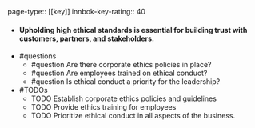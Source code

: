 page-type:: [[key]]
innbok-key-rating:: 40
- #### Upholding high ethical standards is essential for building trust with customers, partners, and stakeholders.
- #questions
  - #question Are there corporate ethics policies in place?
  - #question Are employees trained on ethical conduct?
  - #question Is ethical conduct a priority for the leadership?
- #TODOs
  - TODO Establish corporate ethics policies and guidelines
  - TODO  Provide ethics training for employees
  - TODO  Prioritize ethical conduct in all aspects of the business.



